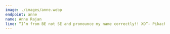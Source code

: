 ```yaml
---
image: ./images/anne.webp
endpoint: anne
name: Anne Rajan
line: “I’m from BE not SE and pronounce my name correctly!! XD”- Pikachu
---
```

